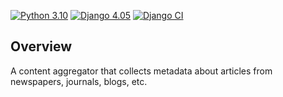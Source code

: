 [![Python 3.10](https://img.shields.io/badge/python-3.10-blue)](https://www.python.org/downloads/release/python-3100/)
[![Django 4.05](https://img.shields.io/badge/django-4.0-blue)](https://docs.djangoproject.com/en/4.0/)
[![Django CI](https://github.com/pi-sigma/test/actions/workflows/django.yml/badge.svg)](https://github.com/pi-sigma/test/actions/workflows/django.yml)

## Overview
A content aggregator that collects metadata about articles from newspapers, journals, blogs, etc.
